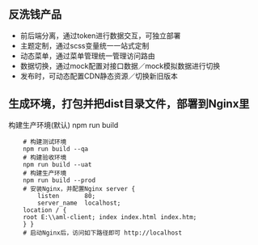 ## 反洗钱产品

- 前后端分离，通过token进行数据交互，可独立部署
- 主题定制，通过scss变量统一一站式定制
- 动态菜单，通过菜单管理统一管理访问路由
- 数据切换，通过mock配置对接口数据／mock模拟数据进行切换
- 发布时，可动态配置CDN静态资源／切换新旧版本

## 生成环境，打包并把dist目录文件，部署到Nginx里

构建生产环境(默认) npm run build

```
    # 构建测试环境
    npm run build --qa
    # 构建验收环境
    npm run build --uat
    # 构建生产环境
    npm run build --prod
    # 安装Nginx，并配置Nginx server {
        listen       80;
        server_name  localhost;
    location / {
    root E:\\aml-client; index index.html index.htm;
    } }
    # 启动Nginx后，访问如下路径即可 http://localhost
```